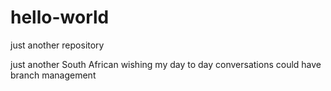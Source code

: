 # hello-world
just another repository

just another South African wishing my day to day conversations could have branch management
